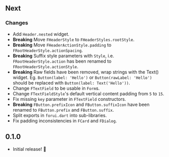 ## Next

### Changes
* Add `Header.nested` widget.
* **Breaking** Move `FHeaderStyle` to `FHeaderStyles.rootStyle`.
* **Breaking** Move `FHeaderActionStyle.padding` to `FRootHeaderStyle.actionSpacing`.
* **Breaking** Suffix style parameters with `Style`, i.e. `FRootHeaderStyle.action` has been renamed to `FRootHeaderStyle.actionStyle`.
* **Breaking** Raw fields have been removed, wrap strings with the Text() widget. Eg. `Button(label: 'Hello')` or `Button(rawLabel: 'Hello')` should be replaced with `Button(label: Text('Hello'))`.
* Change `FTextField` to be usable in `Form`s. 
* Change `FTextFieldStyle`'s default vertical content padding from `5` to `15`.
* Fix missing `key` parameter in `FTextField` constructors.
* **Breaking** `FButton.prefixIcon` and `FButton.suffixIcon` have been renamed to `FButton.prefix` and `FButton.suffix`.
* Split exports in `forui.dart` into sub-libraries.
* Fix padding inconsistencies in `FCard` and `FDialog`.

## 0.1.0

* Initial release! 🚀
